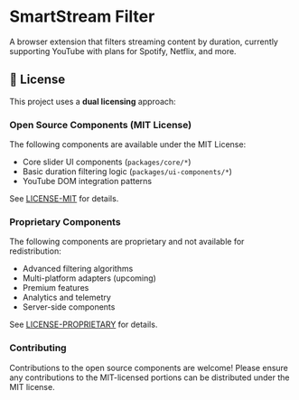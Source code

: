 # SmartStream Filter

A browser extension that filters streaming content by duration, currently supporting YouTube with plans for Spotify, Netflix, and more.

## 📜 License

This project uses a **dual licensing** approach:

### Open Source Components (MIT License)
The following components are available under the MIT License:
- Core slider UI components (`packages/core/*`)
- Basic duration filtering logic (`packages/ui-components/*`)
- YouTube DOM integration patterns

See [LICENSE-MIT](LICENSE-MIT) for details.

### Proprietary Components
The following components are proprietary and not available for redistribution:
- Advanced filtering algorithms
- Multi-platform adapters (upcoming)
- Premium features
- Analytics and telemetry
- Server-side components

See [LICENSE-PROPRIETARY](LICENSE-PROPRIETARY) for details.

### Contributing
Contributions to the open source components are welcome! Please ensure any contributions to the MIT-licensed portions can be distributed under the MIT license.